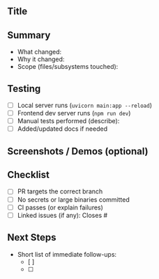 ## Title
<!-- Short, action-oriented title (e.g., "Connect frontend to backend health + upload") -->

## Summary
- What changed:
- Why it changed:
- Scope (files/subsystems touched):

## Testing
- [ ] Local server runs (`uvicorn main:app --reload`)
- [ ] Frontend dev server runs (`npm run dev`)
- [ ] Manual tests performed (describe):
- [ ] Added/updated docs if needed

## Screenshots / Demos (optional)
<!-- Paste images, GIFs, or describe steps to reproduce -->

## Checklist
- [ ] PR targets the correct branch
- [ ] No secrets or large binaries committed
- [ ] CI passes (or explain failures)
- [ ] Linked issues (if any): Closes #

## Next Steps
- Short list of immediate follow-ups:
  - [ ]
  - [ ]
